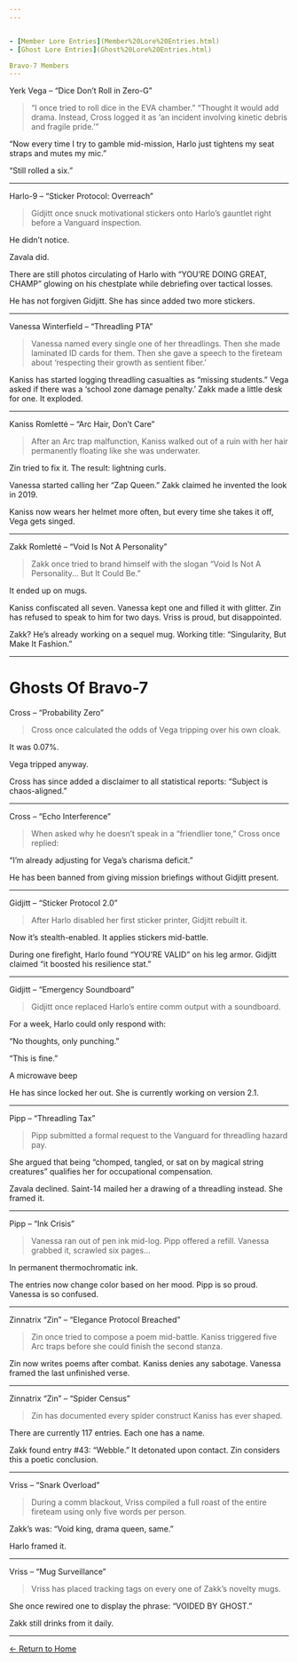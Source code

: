 ```yaml
---
---


- [Member Lore Entries](Member%20Lore%20Entries.html)
- [Ghost Lore Entries](Ghost%20Lore%20Entries.html)

Bravo-7 Members
---
```


Yerk Vega – “Dice Don’t Roll in Zero-G”

> “I once tried to roll dice in the EVA chamber.”
“Thought it would add drama. Instead, Cross logged it as ‘an incident involving kinetic debris and fragile pride.’”

“Now every time I try to gamble mid-mission, Harlo just tightens my seat straps and mutes my mic.”

“Still rolled a six.”


---

Harlo-9 – “Sticker Protocol: Overreach”

> Gidjitt once snuck motivational stickers onto Harlo’s gauntlet right before a Vanguard inspection.

He didn’t notice.

Zavala did.

There are still photos circulating of Harlo with “YOU’RE DOING GREAT, CHAMP” glowing on his chestplate while debriefing over tactical losses.

He has not forgiven Gidjitt. She has since added two more stickers.


---

Vanessa Winterfield – “Threadling PTA”

> Vanessa named every single one of her threadlings.
Then she made laminated ID cards for them.
Then she gave a speech to the fireteam about ‘respecting their growth as sentient fiber.’

Kaniss has started logging threadling casualties as “missing students.”
Vega asked if there was a ‘school zone damage penalty.’
Zakk made a little desk for one. It exploded.


---

Kaniss Romletté – “Arc Hair, Don’t Care”

> After an Arc trap malfunction, Kaniss walked out of a ruin with her hair permanently floating like she was underwater.

Zin tried to fix it. The result: lightning curls.

Vanessa started calling her “Zap Queen.” Zakk claimed he invented the look in 2019.

Kaniss now wears her helmet more often, but every time she takes it off, Vega gets singed.




---

Zakk Romletté – “Void Is Not A Personality”

> Zakk once tried to brand himself with the slogan “Void Is Not A Personality... But It Could Be.”

It ended up on mugs.

Kaniss confiscated all seven. Vanessa kept one and filled it with glitter.
Zin has refused to speak to him for two days. Vriss is proud, but disappointed.

Zakk? He’s already working on a sequel mug. Working title: “Singularity, But Make It Fashion.”


---
# Ghosts Of Bravo-7

Cross – “Probability Zero”

> Cross once calculated the odds of Vega tripping over his own cloak.

It was 0.07%.

Vega tripped anyway.

Cross has since added a disclaimer to all statistical reports: “Subject is chaos-aligned.”


---

Cross – “Echo Interference”

> When asked why he doesn’t speak in a “friendlier tone,” Cross once replied:

“I’m already adjusting for Vega’s charisma deficit.”

He has been banned from giving mission briefings without Gidjitt present.


---

Gidjitt – “Sticker Protocol 2.0”

> After Harlo disabled her first sticker printer, Gidjitt rebuilt it.

Now it’s stealth-enabled. It applies stickers mid-battle.

During one firefight, Harlo found “YOU’RE VALID” on his leg armor.
Gidjitt claimed “it boosted his resilience stat.”


---

Gidjitt – “Emergency Soundboard”

> Gidjitt once replaced Harlo’s entire comm output with a soundboard.

For a week, Harlo could only respond with:

“No thoughts, only punching.”

“This is fine.”

A microwave beep


He has since locked her out. She is currently working on version 2.1.


---

Pipp – “Threadling Tax”

> Pipp submitted a formal request to the Vanguard for threadling hazard pay.

She argued that being “chomped, tangled, or sat on by magical string creatures” qualifies her for occupational compensation.

Zavala declined.
Saint-14 mailed her a drawing of a threadling instead. She framed it.


---

Pipp – “Ink Crisis”

> Vanessa ran out of pen ink mid-log.
Pipp offered a refill. Vanessa grabbed it, scrawled six pages...

In permanent thermochromatic ink.

The entries now change color based on her mood.
Pipp is so proud. Vanessa is so confused.


---

Zinnatrix “Zin” – “Elegance Protocol Breached”

> Zin once tried to compose a poem mid-battle. Kaniss triggered five Arc traps before she could finish the second stanza.

Zin now writes poems after combat.
Kaniss denies any sabotage. Vanessa framed the last unfinished verse.


---

Zinnatrix “Zin” – “Spider Census”

> Zin has documented every spider construct Kaniss has ever shaped.

There are currently 117 entries.
Each one has a name.

Zakk found entry #43: “Webble.” It detonated upon contact. Zin considers this a poetic conclusion.


---

Vriss – “Snark Overload”

> During a comm blackout, Vriss compiled a full roast of the entire fireteam using only five words per person.

Zakk’s was: “Void king, drama queen, same.”

Harlo framed it.


---

Vriss – “Mug Surveillance”

> Vriss has placed tracking tags on every one of Zakk’s novelty mugs.

She once rewired one to display the phrase: “VOIDED BY GHOST.”

Zakk still drinks from it daily.


---

[← Return to Home](./index.md)

